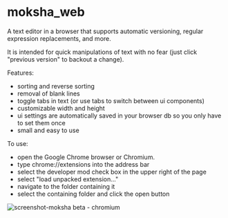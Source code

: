 moksha_web
==========

A text editor in a browser that supports automatic versioning, regular expression replacements, and more.

It is intended for quick manipulations of text with no fear (just click "previous version" to backout a change).

Features:
* sorting and reverse sorting
* removal of blank lines
* toggle tabs in text (or use tabs to switch between ui components)
* customizable width and height
* ui settings are automatically saved in your browser db so you only have to set them once
* small and easy to use

To use:
* open the Google Chrome browser or Chromium.
* type chrome://extensions into the address bar
* select the developer mod check box in the upper right of the page
* select "load unpacked extension..."
* navigate to the folder containing it
* select the containing folder and click the open button

![screenshot-moksha beta - chromium](https://cloud.githubusercontent.com/assets/8508035/4907750/fbf717f6-6463-11e4-88be-0b7c871e3476.png)

